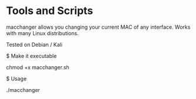 # Tools and Scripts

macchanger allows you changing your current MAC of any interface.
Works with many Linux distributions.

Tested on Debian / Kali
 


$ Make it executable

chmod +x macchanger.sh


$ Usage

./macchanger <INTERFACE> <NEW-MAC XX:XX:XX:XX:XX:XX>
